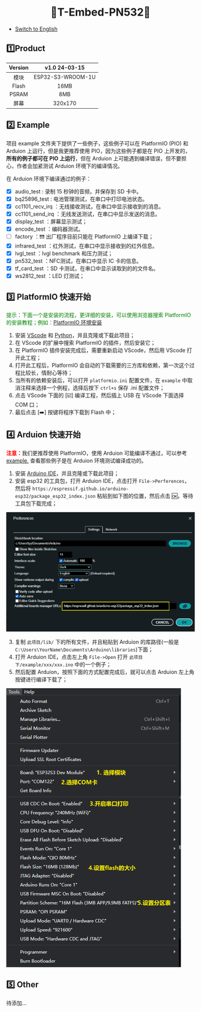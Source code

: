 
<h1 align = "center">🌟T-Embed-PN532🌟</h1>

* [Switch to English](./README_EN.md)

## :one:Product

| Version |   v1.0 24-03-15   |
|:-------:|:-----------------:|
|  模块   | ESP32-S3-WROOM-1U |
|  Flash  |       16MB        |
|  PSRAM  |        8MB        |
|  屏幕   |      320x170      |

## :two: Example
项目 example 文件夹下提供了一些例子，这些例子可以在 PlatformIO (PIO) 和 Arduion 上运行，但是我更推荐使用 PIO，因为这些例子都是在 PIO 上开发的，**所有的例子都可在 PIO 上运行**，但在 Arduion 上可能遇到编译错误，但不要担心，作者会加紧测试 Arduion 环境下的编译情况。

在 Arduion 环境下编译通过的例子：
- [x] audio_test : 录制 15 秒钟的音频，并保存到 SD 卡中。
- [x] bq25896_test : 电池管理测试，在串口中打印电池状态。
- [x] cc1101_recv_irq ：无线接收测试，在串口中显示接收到的消息。
- [x] cc1101_send_irq ：无线发送测试，在串口中显示发送的消息。
- [x] display_test ：屏幕显示测试；
- [x] encode_test ：编码器测试。
- [ ] factory ：:exclamation::exclamation::exclamation: 出厂程序目前只能在 PlatformIO 上编译下载；
- [x] infrared_test ：红外测试，在串口中显示接收到的红外信息。
- [x] lvgl_test ：lvgl benchmark 和压力测试；
- [x] pn532_test ：NFC测试，在串口中显示 IC 卡的信息。
- [x] tf_card_test ：SD 卡测试，在串口中显示读取到的的文件名。
- [x] ws2812_test ：LED 灯测试；

## :three: PlatformIO 快速开始

<font color="green"> 提示：下面一个是安装的流程，更详细的安装，可以使用浏览器搜索 PlatformIO 的安装教程；例如：[PlatformIO 环境安装](https://zhuanlan.zhihu.com/p/509527710)</font>

1. 安装 [VScode]((https://code.visualstudio.com/)) 和 [Python](https://www.python.org/)，并且克隆或下载此项目；
2. 在 VScode 的扩展中搜索 PlatformIO 的插件，然后安装它；
3. 在 PlatformIO 插件安装完成后，需要重新启动 VScode，然后用 VScode 打开此工程；
4. 打开此工程后，PlatformIO 会自动的下载需要的三方库和依赖，第一次这个过程比较长，情耐心等待；
5. 当所有的依赖安装后，可以打开 `platformio.ini` 配置文件，在 `example` 中取消注释来选择一个例程，选择后按下 `ctrl+s` 保存 .ini 配置文件；
6. 点击 VScode 下面的 [:ballot_box_with_check:] 编译工程，然后插上 USB 在 VScode 下面选择 COM 口；
7. 最后点击 [:arrow_right:] 按键将程序下载到 Flash 中；

## :four: Arduion 快速开始

<font color="red"> **注意：**</font>我们更推荐使用 PlatformIO，使用 Arduion 可能编译不通过，可以参考 [example.](#2️⃣-example) 查看那些例子是在 Arduion 环境测试编译成功的。


1. 安装 [Arduino IDE](https://www.arduino.cc/en/software)，并且克隆或下载此项目；
2. 安装 esp32 的工具包，打开 Arduion IDE，点击打开 `File->Perferences`，然后将 `https://espressif.github.io/arduino-esp32/package_esp32_index.json` 粘贴到如下图的位置，然后点击 :ok:，等待工具包下载完成；

![alt text](./hardware/image/image.png)

3. 复制 `此项目/lib/` 下的所有文件，并且粘贴到 Arduion 的库路径(一般是 `C:\Users\YourName\Documents\Arduino\libraries`)下面；
4. 打开 Arduion IDE，点击左上角 `File->Open` 打开 `此项目下/example/xxx/xxx.ino` 中的一个例子；
5. 然后配置 Arduion，按照下面的方式配置完成后，就可以点击 Arduion 左上角按键进行编译下载了；

![](./hardware/image/Arduion_config.png)

## :five: Other
待添加...